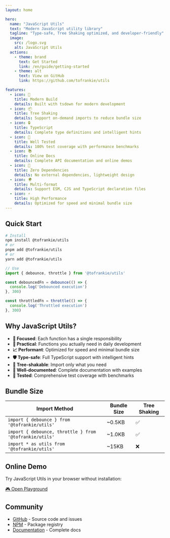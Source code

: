 ```yaml
---
layout: home

hero:
  name: "JavaScript Utils"
  text: "Modern JavaScript utility library"
  tagline: "Type-safe, Tree Shaking optimized, and developer-friendly"
  image:
    src: /logo.svg
    alt: JavaScript Utils
  actions:
    - theme: brand
      text: Get Started
      link: /en/guide/getting-started
    - theme: alt
      text: View on GitHub
      link: https://github.com/tofrankie/utils

features:
  - icon: 🚀
    title: Modern Build
    details: Built with tsdown for modern development
  - icon: 📦
    title: Tree Shaking
    details: Support on-demand imports to reduce bundle size
  - icon: 🔒
    title: TypeScript
    details: Complete type definitions and intelligent hints
  - icon: 🧪
    title: Well Tested
    details: 100% test coverage with performance benchmarks
  - icon: 📚
    title: Online Docs
    details: Complete API documentation and online demos
  - icon: 🎯
    title: Zero Dependencies
    details: No external dependencies, lightweight design
  - icon: 🌍
    title: Multi-format
    details: Support ESM, CJS and TypeScript declaration files
  - icon: ⚡
    title: High Performance
    details: Optimized for speed and minimal bundle size
---
```


## Quick Start

```bash
# Install
npm install @tofrankie/utils
# or
pnpm add @tofrankie/utils
# or
yarn add @tofrankie/utils
```

```typescript
// Use
import { debounce, throttle } from '@tofrankie/utils'

const debouncedFn = debounce(() => {
  console.log('Debounced execution')
}, 300)

const throttledFn = throttle(() => {
  console.log('Throttled execution')
}, 300)
```

## Why JavaScript Utils?

- **🎯 Focused**: Each function has a single responsibility
- **🔧 Practical**: Functions you actually need in daily development
- **📈 Performant**: Optimized for speed and minimal bundle size
- **🛡️ Type-safe**: Full TypeScript support with intelligent hints
- **🌳 Tree-shakable**: Import only what you need
- **📖 Well-documented**: Complete documentation with examples
- **🧪 Tested**: Comprehensive test coverage with benchmarks

## Bundle Size

| Import Method | Bundle Size | Tree Shaking |
|---------------|-------------|--------------|
| `import { debounce } from '@tofrankie/utils'` | ~0.5KB | ✅ |
| `import { debounce, throttle } from '@tofrankie/utils'` | ~1.0KB | ✅ |
| `import * as utils from '@tofrankie/utils'` | ~15KB | ❌ |

## Online Demo

Try JavaScript Utils in your browser without installation:

[🎮 Open Playground](/en/playground/)

## Community

- [GitHub](https://github.com/tofrankie/utils) - Source code and issues
- [NPM](https://www.npmjs.com/package/@tofrankie/utils) - Package registry
- [Documentation](https://tofrankie.github.io/utils/) - Complete docs
